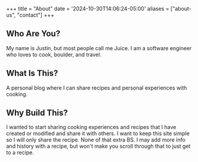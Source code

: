 +++
title = "About"
date = '2024-10-30T14:06:24-05:00'
aliases = ["about-us", "contact"]
+++
## Who Are You?
My name is Justin, but most people call me Juice.  I am a software engineer who loves to cook, boulder, and travel.  

## What Is This?
A personal blog where I can share recipes and personal experiences with cooking.  

## Why Build This?
I wanted to start sharing cooking experiences and recipes that I have created or modified and share it with others.  I want to keep this site simple so I will only share the recipe.  None of that extra BS.  I may add more info and history with a recipe, but won't make you scroll through that to just get to a recipe.
